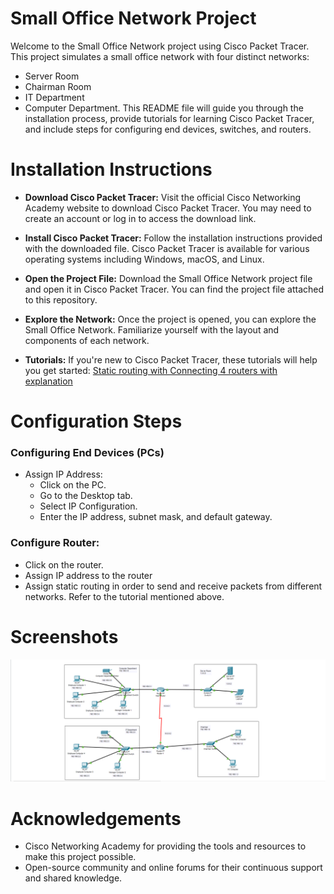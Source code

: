 # Small Office Network Project

Welcome to the Small Office Network project using Cisco Packet Tracer. This project simulates a small office network with four distinct networks: 
- Server Room 
- Chairman Room 
- IT Department
- Computer Department. 
This README file will guide you through the installation process, provide tutorials for learning Cisco Packet Tracer, and include steps for configuring end devices, switches, and routers.

# Installation Instructions
- **Download Cisco Packet Tracer:** Visit the official Cisco Networking Academy website to download Cisco Packet Tracer. You may need to create an account or log in to access the download link.

- **Install Cisco Packet Tracer:** Follow the installation instructions provided with the downloaded file. Cisco Packet Tracer is available for various operating systems including Windows, macOS, and Linux.

- **Open the Project File:** Download the Small Office Network project file and open it in Cisco Packet Tracer. You can find the project file attached to this repository.

- **Explore the Network:** Once the project is opened, you can explore the Small Office Network. Familiarize yourself with the layout and components of each network.

- **Tutorials:** If you're new to Cisco Packet Tracer, these tutorials will help you get started: [Static routing with Connecting 4 routers with explanation](https://youtu.be/rZw_b0wpQ00?si=a0IOwDnDuP12-De4)


# Configuration Steps

### Configuring End Devices (PCs)
- Assign IP Address:
    - Click on the PC.
    - Go to the Desktop tab.
    - Select IP Configuration.
    - Enter the IP address, subnet mask, and default gateway.
### Configure Router:
- Click on the router.
- Assign IP address to the router
- Assign static routing in order to send and receive packets from different networks. Refer to the tutorial mentioned above.

# Screenshots
![SS](./son.png)

# Acknowledgements
- Cisco Networking Academy for providing the tools and resources to make this project possible.
- Open-source community and online forums for their continuous support and shared knowledge.
